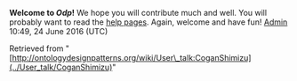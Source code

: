 __Welcome to _Odp_!__ We hope you will contribute much and well. 
You will probably want to read the [help pages](http://ontologydesignpatterns.org/wiki/Help:Contents "Help:Contents"). Again, welcome and have fun! [Admin](../User/ValentinaPresutti "User:ValentinaPresutti") 10:49, 24 June 2016 (UTC)





Retrieved from "[http://ontologydesignpatterns.org/wiki/User\_talk:CoganShimizu](../User_talk/CoganShimizu)"